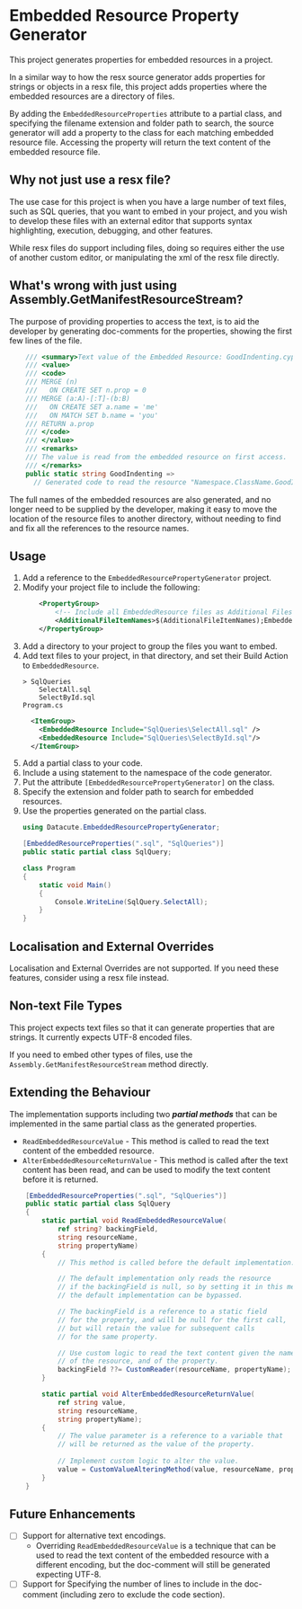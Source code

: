# Embedded Resource Property Generator
This project generates properties for embedded resources in a project.

In a similar way to how the resx source generator adds properties for
strings or objects in a resx file, this project adds properties
where the embedded resources are a directory of files.

By adding the `EmbeddedResourceProperties` attribute to a partial class,
and specifying the filename extension and folder path to search,
the source generator will add a property to the class
for each matching embedded resource file. Accessing the property will
return the text content of the embedded resource file.

## Why not just use a resx file?
The use case for this project is when you have a large number
of text files, such as SQL queries, that you want to embed in your project,
and you wish to develop these files with an external editor that supports
syntax highlighting, execution, debugging, and other features.

While resx files do support including files, doing so requires either 
the use of another custom editor, or manipulating the xml of the resx 
file directly.

## What's wrong with just using Assembly.GetManifestResourceStream?
The purpose of providing properties to access the text, is to aid the developer
by generating doc-comments for the properties, showing the first few lines of the file.

```csharp
    /// <summary>Text value of the Embedded Resource: GoodIndenting.cypher</summary>
    /// <value>
    /// <code>
    /// MERGE (n)
    ///   ON CREATE SET n.prop = 0
    /// MERGE (a:A)-[:T]-(b:B)
    ///   ON CREATE SET a.name = 'me'
    ///   ON MATCH SET b.name = 'you'
    /// RETURN a.prop
    /// </code>
    /// </value>
    /// <remarks>
    /// The value is read from the embedded resource on first access.
    /// </remarks>
    public static string GoodIndenting => 
      // Generated code to read the resource "Namespace.ClassName.GoodIndenting.cypher";
```

The full names of the embedded resources are also generated, and no longer need to be supplied by the developer,
making it easy to move the location of the resource files to another directory,
without needing to find and fix all the references to the resource names.

## Usage
1. Add a reference to the `EmbeddedResourcePropertyGenerator` project.
2. Modify your project file to include the following:
    ```xml
        <PropertyGroup>
            <!-- Include all EmbeddedResource files as Additional Files for the source generators -->
            <AdditionalFileItemNames>$(AdditionalFileItemNames);EmbeddedResource</AdditionalFileItemNames>
        </PropertyGroup>
    ```
3. Add a directory to your project to group the files you want to embed.
4. Add text files to your project, in that directory, and set their Build Action to `EmbeddedResource`.
    ```
    > SqlQueries
        SelectAll.sql
        SelectById.sql
    Program.cs
    ```
    ```xml
      <ItemGroup>
        <EmbeddedResource Include="SqlQueries\SelectAll.sql" />
        <EmbeddedResource Include="SqlQueries\SelectById.sql"/>
      </ItemGroup>
    ```
5. Add a partial class to your code.
6. Include a using statement to the namespace of the code generator.
7. Put the attribute `[EmbeddedResourcePropertyGenerator]` on the class.
8. Specify the extension and folder path to search for embedded resources.
9. Use the properties generated on the partial class.
    ```csharp
    using Datacute.EmbeddedResourcePropertyGenerator;
    
    [EmbeddedResourceProperties(".sql", "SqlQueries")]
    public static partial class SqlQuery;
    
    class Program
    {
        static void Main()
        {
            Console.WriteLine(SqlQuery.SelectAll);
        }
    }
    ``` 

## Localisation and External Overrides
Localisation and External Overrides are not supported. If you need these features, consider using a resx file instead.

## Non-text File Types
This project expects text files so that it can generate properties that are strings.
It currently expects UTF-8 encoded files.

If you need to embed other types of files, use the `Assembly.GetManifestResourceStream` method directly.

## Extending the Behaviour
The implementation supports including two ***partial methods*** that can be implemented in the same partial class as the generated properties.
- `ReadEmbeddedResourceValue` - This method is called to read the text content of the embedded resource.
- `AlterEmbeddedResourceReturnValue` - This method is called after the text content has been read, and can be used to modify the text content before it is returned.

```csharp
    [EmbeddedResourceProperties(".sql", "SqlQueries")]
    public static partial class SqlQuery
    {
        static partial void ReadEmbeddedResourceValue(
            ref string? backingField, 
            string resourceName, 
            string propertyName)
        {
            // This method is called before the default implementation.

            // The default implementation only reads the resource
            // if the backingField is null, so by setting it in this method,
            // the default implementation can be bypassed.

            // The backingField is a reference to a static field
            // for the property, and will be null for the first call,
            // but will retain the value for subsequent calls
            // for the same property.

            // Use custom logic to read the text content given the names
            // of the resource, and of the property.
            backingField ??= CustomReader(resourceName, propertyName);
        }

        static partial void AlterEmbeddedResourceReturnValue(
            ref string value,
            string resourceName,
            string propertyName);
        {
            // The value parameter is a reference to a variable that 
            // will be returned as the value of the property.
            
            // Implement custom logic to alter the value.
            value = CustomValueAlteringMethod(value, resourceName, propertyName);
        }
    }
```

## Future Enhancements
- [ ] Support for alternative text encodings.
  - Overriding `ReadEmbeddedResourceValue` is a technique that can be used to 
    read the text content of the embedded resource with a different encoding,
    but the doc-comment will still be generated expecting UTF-8.
- [ ] Support for Specifying the number of lines to include in the doc-comment (including zero to exclude the code section).
